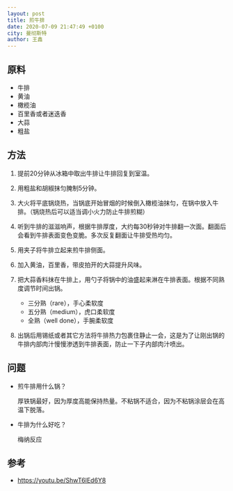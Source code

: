 ```yaml
---
layout: post
title: 煎牛排
date: 2020-07-09 21:47:49 +0100
city: 曼彻斯特
author: 王鑫
---
```


## 原料

* 牛排
* 黄油
* 橄榄油
* 百里香或者迷迭香
* 大蒜
* 粗盐

## 方法

1. 提前20分钟从冰箱中取出牛排让牛排回复到室温。
2. 用粗盐和胡椒抹匀腌制5分钟。
3. 大火将平底锅烧热，当锅底开始冒烟的时候倒入橄榄油抹匀，在锅中放入牛排。（锅烧热后可以适当调小火力防止牛排煎糊）
4. 听到牛排的滋滋响声，根据牛排厚度，大约每30秒钟对牛排翻一次面。翻面后会看到牛排表面变色变脆。多次反复翻面让牛排受热均匀。
5. 用夹子将牛排立起来煎牛排侧面。
6. 加入黄油，百里香，带皮拍开的大蒜提升风味。
7. 把大蒜香料抹在牛排上，用勺子将锅中的油盛起来淋在牛排表面。根据不同熟度调节时间出锅。

     * 三分熟（rare），手心柔软度
     * 五分熟（medium），虎口柔软度
     * 全熟（well done），手腕柔软度

8. 出锅后用锡纸或者其它方法将牛排热力包裹住静止一会，这是为了让刚出锅的牛排内部肉汁慢慢渗透到牛排表面，防止一下子内部肉汁喷出。

## 问题

* 煎牛排用什么锅？

    厚铁锅最好，因为厚度高能保持热量。不粘锅不适合，因为不粘锅涂层会在高温下脱落。

* 牛排为什么好吃？

    梅纳反应

## 参考

* <https://youtu.be/ShwT6lEd6Y8>
